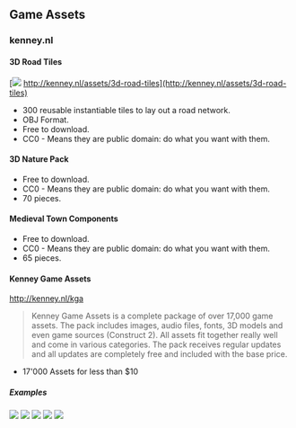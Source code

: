 
Game Assets
-----------

### kenney.nl

#### 3D Road Tiles

[![](http://cdn.ahcox.com/wp-ahcox.com/wp-content/uploads/2015/11/kenney_3d_road_tiles.jpg)
http://kenney.nl/assets/3d-road-tiles](http://kenney.nl/assets/3d-road-tiles)

-   300 reusable instantiable tiles to lay out a road network.
-   OBJ Format.
-   Free to download.
-   CC0 - Means they are public domain: do what you want with them.

#### 3D Nature Pack

-   Free to download.
-   CC0 - Means they are public domain: do what you want with them.
-   70 pieces.

#### Medieval Town Components

-   Free to download.
-   CC0 - Means they are public domain: do what you want with them.
-   65 pieces.

#### Kenney Game Assets

<http://kenney.nl/kga>

> Kenney Game Assets is a complete package of over 17,000 game assets.
> The pack includes images, audio files, fonts, 3D models and even game
> sources (Construct 2). All assets fit together really well and come in
> various categories. The pack receives regular updates and all updates
> are completely free and included with the base price.

-   17'000 Assets for less than \$10

##### Examples

![](http://kenney.nl/content/4-assets/14-minigolf-pack/preview-nature.png)
![](https://img.itch.io/aW1hZ2UvMjQyNi81Njk3NC5wbmc=/original/Tv5Js3.png)
![](https://img.itch.io/aW1hZ2UvMjQyNi81Njk3NS5wbmc=/original/7X5lTy.png)
![](https://img.itch.io/aW1hZ2UvMjQyNi81Njk3Ny5wbmc=/original/Jbbfmr.png)
![](https://img.itch.io/aW1hZ2UvMjQyNi81Njk3My5wbmc=/original/T67uWl.png)


